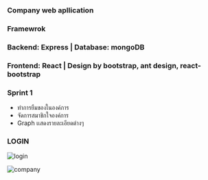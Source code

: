 ### Company web apllication 
### Framewrok 
### Backend: Express | Database: mongoDB
### Frontend: React | Design by bootstrap, ant design, react-bootstrap
### Sprint 1 
- ทำการยืมของในองค์การ
- จัดการสมาชิกใจองค์การ
- Graph เเสดงรายละเอียดต่างๆ 

### LOGIN
![login](https://user-images.githubusercontent.com/42701669/74723237-d3b4ab80-526c-11ea-9eae-3fc3e4adb270.PNG)

![company](https://user-images.githubusercontent.com/42701669/71446624-f8524280-2757-11ea-90ab-b83b2b340d5f.PNG)

